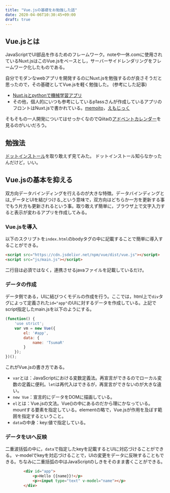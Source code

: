 ```yaml
---
title: "Vue.jsの基礎をお勉強した話"
date: 2020-04-06T10:30:45+09:00
draft: true
---
```


## Vue.jsとは
JavaScriptでUI部品を作るためのフレームワーク。noteや一休.comに使用されているNuxt.jsはこのVue.jsをベースとし，サーバーサイドレンダリングをフレームワーク化したものである。
<!--more-->
自分でモダンなwebアプリを開発するのにNuxt.jsを勉強するのが良さそうだと思ったので，その基礎としてVue.jsを軽く勉強した。
(参考にした記事)
* [Nuxt.jsとpythonで機械学習アプリ](https://qiita.com/kurakura0916/items/7a19355e8dc5d63f4631)
* その他，個人的にいつも参考にしているp1assさんが作成しているアプリのフロントはNuxt.jsで書かれている。[memoito](https://qiita.com/p1ass/items/1dfb77d5d978568686a1)，[えもじっく](https://qiita.com/p1ass/items/fa0215cee44251bf2e50)

そもそもの一人開発についてはせっかくなのでQiitaの[アドベントカレンダー](https://qiita.com/advent-calendar/2019/solo-developer)を見るのがいいだろう。 


## 勉強法 
[ドットインストール](https://dotinstall.com/lessons/basic_vuejs_v2/43901)を取り敢えず見てみた。
ドットインストール知らなかったんだけど，いい。

## Vue.jsの基本を抑える 
双方向データバインディングを行えるのが大きな特徴。データバインディングとは_データとUIを結びつける_という意味で，双方向はどちらか一方を更新する事でもう片方も更新されるという事。取り敢えず簡単に，ブラウザ上で文字入力すると表示が変わるアプリを作成してみる。 


### Vue.jsを導入 
以下のスクリプトを`index.html`のbodyタグの中に記載することで簡単に導入することができる。
```html
<script src="https://cdn.jsdelivr.net/npm/vue/dist/vue.js"></script>
<script src="js/main.js"></script>
```
二行目は必須ではなく，連携させるjavaファイルを記載しているだけ。 


### データの作成
データ側である，UIに結びつくモデルの作成を行う。ここでは，html上で`div`タグによって定義された`id="app"`のUIに対するデータを作成している。上記でscript指定したmain.jsを以下のようにする。
```JavaScript:main.js
(function() {
    'use strict';
    var vm = new Vue({
        el: '#app',
        data: {
            name: 'TsumaR'
        }
    });
})();
```
これがVue.jsの書き方である。
* `var`とは：JavaScriptにおける変数定義法。再宣言ができるのでローカル変数の定義に便利。`let`は再代入はできるが，再宣言ができないのが大きな違い。
* `new Vue`：宣言的にデータをDOMに描画している。
* `el`とは：Vue.jsの文法。Vue()の中にあるのだから理にかなっている。mountする要素を指定している。elementの略で，Vue.jsが作用を及ぼす範囲を指定するということ。
* `data`の中身：key:値で指定している。


### データをUIへ反映
二重波括弧の中に，`data`で指定したkeyを記載するとUIに対応づけることができる。
v-modelでkeyを対応づけることで，UIの変更をデータに反映することもできる。ちなみに二重括弧の中はJavaScriptのしきをそのまま書くことができる。
```html
        <div id="app">
            <p>Hello {{name}}!</p>
            <p><input type="text" v-model="name"></p>
        </div>
```


